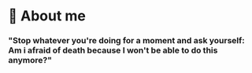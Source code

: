 # 📔 About me 
### "Stop whatever you're doing for a moment and ask yourself: Am i afraid of death because I won't be able to do this anymore?"

